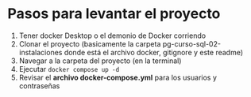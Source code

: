 # Pasos para levantar el proyecto

1. Tener docker Desktop o el demonio de Docker corriendo
2. Clonar el proyecto (basicamente la carpeta pg-curso-sql-02-instalaciones donde está el archivo docker, gitignore y este readme)
3. Navegar a la carpeta del proyecto (en la terminal)
4. Ejecutar ```docker compose up -d```
5. Revisar el **archivo docker-compose.yml** para los usuarios y contraseñas
